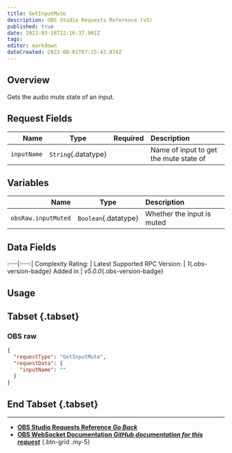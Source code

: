 ```yaml
---
title: GetInputMute
description: OBS Studio Requests Reference (v5)
published: true
date: 2023-03-16T12:16:37.901Z
tags: 
editor: markdown
dateCreated: 2022-08-01T07:25:43.074Z
---
```


## Overview
Gets the audio mute state of an input.

## Request Fields
Name | Type | Required| Description |
----:|:----:|:-------:|:------------|
`inputName` | `String`{.datatype} | <i class="mdi mdi-check-bold"></i> | Name of input to get the mute state of

## Variables
Name | Type | Description | 
----:|:---------:|:------------|
`obsRaw.inputMuted` | `Boolean`{.datatype} | Whether the input is muted

## Data Fields
:---|:---:|
Complexity Rating: | <span class="stars stars--2"></span>
Latest Supported RPC Version: | *1*{.obs-version-badge}
Added in | *v5.0.0*{.obs-version-badge}

## Usage
## Tabset {.tabset}
### OBS raw
```json
{
  "requestType": "GetInputMute",
  "requestData": {
    "inputName": ""
  }
}
```
## End Tabset {.tabset}

---

- [<i class="mdi mdi-chevron-left"></i>**OBS Studio Requests Reference *Go Back***](/Broadcasters/OBS/Requests)
- [<i class="mdi mdi-github"></i> **OBS WebSocket Documentation *GitHub documentation for this request***](https://github.com/obsproject/obs-websocket/blob/master/docs/generated/protocol.md#getinputmute)
{.btn-grid .my-5}